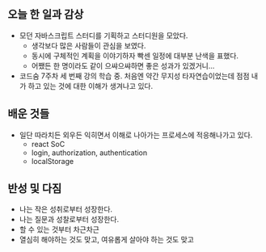 ## 오늘 한 일과 감상

- 모던 자바스크립트 스터디를 기획하고 스터디원을 모았다.
  - 생각보다 많은 사람들이 관심을 보였다.
  - 동시에 구체적인 계획을 이야기하자 빡센 일정에 대부분 난색을 표했다.
  - 어쨌든 한 명이라도 같이 으쌰으쌰하면 좋은 성과가 있겠거니...
- 코드숨 7주차 세 번째 강의 학습 중. 처음엔 약간 무지성 타자연습이었는데 점점 내가 하고 있는 것에 대한 이해가 생겨나고 있다.

## 배운 것들
- 일단 따라치든 외우든 익히면서 이해로 나아가는 프로세스에 적응해나가고 있다.
  - react SoC
  - login, authorization, authentication
  - localStorage

## 반성 및 다짐

- 나는 작은 성취로부터 성장한다.
- 나는 질문과 성찰로부터 성장한다.
- 할 수 있는 것부터 차근차근
- 열심히 해야하는 것도 맞고, 여유롭게 살아야 하는 것도 맞고